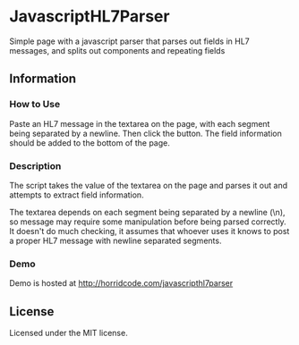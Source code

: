 # JavascriptHL7Parser

Simple page with a javascript parser that parses out fields in HL7 messages, and splits out components and repeating fields

## Information

### How to Use

Paste an HL7 message in the textarea on the page, with each segment being separated by a newline. Then click the button. The field information should be added to the bottom of the page.

### Description

The script takes the value of the textarea on the page and parses it out and attempts to extract field information.

The textarea depends on each segment being separated by a newline (\n), so message may require some manipulation before being parsed correctly. It doesn't do much checking, it assumes that whoever uses it knows to post a proper HL7 message with newline separated segments.

### Demo

Demo is hosted at <http://horridcode.com/javascripthl7parser>

## License

Licensed under the MIT license.
